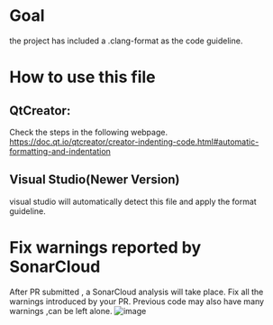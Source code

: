 # Goal


the project has included a .clang-format as the code guideline.

# How to use this file


## QtCreator:


Check the steps in the following webpage.
https://doc.qt.io/qtcreator/creator-indenting-code.html#automatic-formatting-and-indentation

## Visual Studio(Newer Version)

visual studio will automatically detect this file and apply the format guideline.


# Fix  warnings reported by SonarCloud

After PR submitted , a SonarCloud analysis will take place. Fix all the warnings introduced by your PR.
Previous code may also have many warnings ,can be left alone.
![image](https://user-images.githubusercontent.com/105986/226776188-e23c4da0-4ea5-4c53-86eb-5a3da971b691.png)

